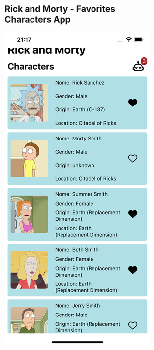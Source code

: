 # Rick and Morty - Favorites Characters App

<img alt="Favorites Characters" src="https://raw.githubusercontent.com/rbalves/rick-and-morty-favorites-characters/main/assets/screenshot-02.png"/>